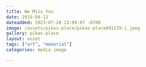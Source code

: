 ```yaml
---
title: We Miss You
date: 2019-04-12
dateadded: 2023-07-28 23:09:07 -0700
image: /assets/pikas-place/pikas-place041219-1.jpeg
gallery: pikas-place
layout: asset
tags: ["art", "memorial"]
categories: media image

--- 
```

